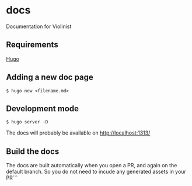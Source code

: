 # docs
Documentation for Violinist

## Requirements

[Hugo](https://gohugo.io/)

## Adding a new doc page

```
$ hugo new <filename.md>
```

## Development mode

```
$ hugo server -D
```

The docs will probably be available on [http://localhost:1313/](http://localhost:1313/)

## Build the docs

The docs are built automatically when you open a PR, and again on the default branch. So you do not need to incude any generated assets in your PR```
